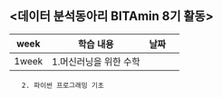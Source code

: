 ## <데이터 분석동아리 BITAmin 8기 활동>
|week|학습 내용|날짜|   |
|:---:|:---:|:---:|:---:|
|1week|1.머신러닝을 위한 수학 
       2. 파이썬 프로그래밍 기초 

